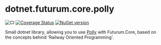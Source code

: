 # dotnet.futurum.core.polly

![CI](https://github.com/futurum-dev/dotnet.futurum.core.polly/workflows/CI/badge.svg)
[![Coverage Status](https://coveralls.io/repos/github/futurum-dev/dotnet.futurum.core.polly/badge.svg?branch=main)](https://coveralls.io/github/futurum-dev/dotnet.futurum.core.polly?branch=main)
[![NuGet version](https://img.shields.io/nuget/v/futurum.core.polly.svg?style=flat&label=nuget%3A%20futurum.core.polly)](https://www.nuget.org/packages/futurum.core.polly)

Small dotnet library, allowing you to use [Polly](https://github.com/App-vNext/Polly) with Futurum.Core, based on the concepts behind 'Railway Oriented Programming'.